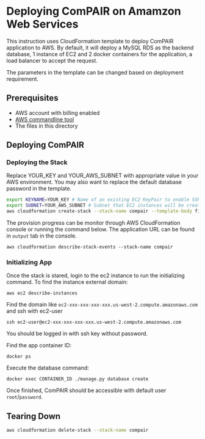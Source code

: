 Deploying ComPAIR on Amamzon Web Services
=======================================

This instruction uses CloudFormation template to deploy ComPAIR application to AWS. By default, it will deploy a MySQL RDS as the backend database, 1 instance of EC2 and 2 docker containers for the application, a load balancer to accept the request.

The parameters in the template can be changed based on deployment requirement.

Prerequisites
-------------
* AWS account with billing enabled
* [AWS commandline tool](https://aws.amazon.com/cli/)
* The files in this directory


Deploying ComPAIR 
---------------

### Deploying the Stack
Replace YOUR_KEY and YOUR_AWS_SUBNET with appropriate value in your AWS environment. You may also want to replace the default database password in the template.
```bash
export KEYNAME=YOUR_KEY # Name of an existing EC2 KeyPair to enable SSH access to the ECS instances. 
export SUBNET=YOUR_AWS_SUBNET # Subnet that EC2 instances will be created in. Can be found from AWS console or running command: aws ec2 describe-subnets
aws cloudformation create-stack --stack-name compair --template-body file:///`pwd`/compair.template.json --parameters ParameterKey=KeyName,ParameterValue=$KEYNAME ParameterKey=SubnetID,ParameterValue=$SUBNET --capabilities CAPABILITY_IAM
```
The provision progress can be monitor through AWS CloudFormation console or running the command below. The application URL can be found in `output` tab in the console.

```
aws cloudformation describe-stack-events --stack-name compair
```

### Initializing App

Once the stack is stared, login to the ec2 instance to run the initializing command. To find the instance external domain:
```
aws ec2 describe-instances
```
Find the domain like `ec2-xxx-xxx-xxx-xxx.us-west-2.compute.amazonaws.com` and ssh with ec2-user
```
ssh ec2-user@ec2-xxx-xxx-xxx-xxx.us-west-2.compute.amazonaws.com
```
You should be logged in with ssh key without password.

Find the app container ID:
```
docker ps
```

Execute the database command:
```
docker exec CONTAINER_ID ./manage.py database create
```

Once finished, ComPAIR should be accessible with default user `root`/`password`.

Tearing Down
--------------------

```bash
aws cloudformation delete-stack --stack-name compair
```
